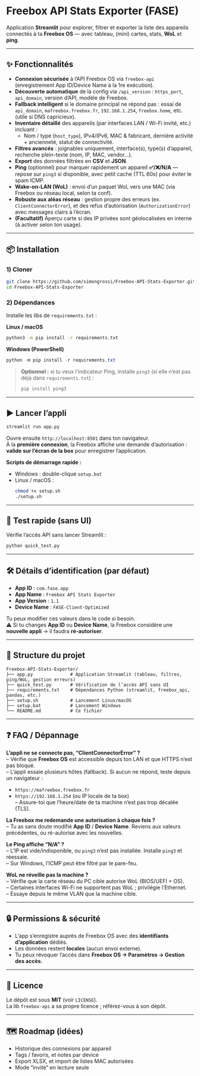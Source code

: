 # Freebox API Stats Exporter (FASE)

Application **Streamlit** pour explorer, filtrer et exporter la liste des appareils connectés à ta **Freebox OS** — avec tableau, (mini) cartes, stats, **WoL** et **ping**.

---

## ✨ Fonctionnalités

- **Connexion sécurisée** à l’API Freebox OS via `freebox-api` (enregistrement App ID/Device Name à la 1re exécution).
- **Découverte automatique** de la config via `/api_version` : `https_port`, `api_domain`, version d’API, modèle de Freebox.
- **Fallback intelligent** si le domaine principal ne répond pas : essai de `api_domain`, `mafreebox.freebox.fr`, `192.168.1.254`, `freebox.home`, etc. (utile si DNS capricieux).
- **Inventaire détaillé** des appareils (par interfaces LAN / Wi-Fi invité, etc.) incluant :
  - Nom / type (`host_type`), IPv4/IPv6, MAC & fabricant, dernière activité + ancienneté, statut de connectivité.
- **Filtres avancés** : joignables uniquement, interface(s), type(s) d’appareil, recherche plein-texte (nom, IP, MAC, vendor…).
- **Export** des données filtrées en **CSV** et **JSON**.
- **Ping** (optionnel) pour marquer rapidement un appareil **✅/❌/N/A** — repose sur `ping3` si disponible, avec petit cache (TTL 60s) pour éviter le spam ICMP.
- **Wake-on-LAN (WoL)** : envoi d’un paquet WoL vers une MAC (via Freebox ou réseau local, selon ta conf).
- **Robuste aux aléas réseau** : gestion propre des erreurs (ex. `ClientConnectorError`), et des refus d’autorisation (`AuthorizationError`) avec messages clairs à l’écran.
- **(Facultatif)** Aperçu carte si des IP privées sont géolocalisées en interne (à activer selon ton usage).

---

## 📦 Installation

### 1) Cloner

```bash
git clone https://github.com/simongrossi/Freebox-API-Stats-Exporter.git
cd Freebox-API-Stats-Exporter
```

### 2) Dépendances

Installe les libs de `requirements.txt` :

**Linux / macOS**
```bash
python3 -m pip install -r requirements.txt
```

**Windows (PowerShell)**
```powershell
python -m pip install -r requirements.txt
```

> **Optionnel :** si tu veux l’indicateur Ping, installe `ping3` (si elle n’est pas déjà dans `requirements.txt`) :
> ```bash
> pip install ping3
> ```

---

## ▶️ Lancer l’appli

```bash
streamlit run app.py
```

Ouvre ensuite `http://localhost:8501` dans ton navigateur.  
À la **première connexion**, la Freebox affiche une demande d’autorisation : **valide sur l’écran de la box** pour enregistrer l’application.

**Scripts de démarrage rapide :**
- Windows : double-clique `setup.bat`  
- Linux / macOS :
  ```bash
  chmod +x setup.sh
  ./setup.sh
  ```

---

## 🧪 Test rapide (sans UI)

Vérifie l’accès API sans lancer Streamlit :
```bash
python quick_test.py
```

---

## 🛠️ Détails d’identification (par défaut)

- **App ID** : `com.fase.app`  
- **App Name** : `Freebox API Stats Exporter`  
- **App Version** : `1.1`  
- **Device Name** : `FASE-Client-Optimized`  

Tu peux modifier ces valeurs dans le code si besoin.  
⚠️ Si tu changes **App ID** ou **Device Name**, la Freebox considère une **nouvelle appli** → il faudra **ré-autoriser**.

---

## 🧭 Structure du projet

```
Freebox-API-Stats-Exporter/
├── app.py              # Application Streamlit (tableau, filtres, ping/WoL, gestion erreurs)
├── quick_test.py       # Vérification de l’accès API sans UI
├── requirements.txt    # Dépendances Python (streamlit, freebox_api, pandas, etc.)
├── setup.sh            # Lancement Linux/macOS
├── setup.bat           # Lancement Windows
└── README.md           # Ce fichier
```

---

## ❓ FAQ / Dépannage

**L’appli ne se connecte pas, “ClientConnectorError” ?**  
– Vérifie que **Freebox OS** est accessible depuis ton LAN et que HTTPS n’est pas bloqué.  
– L’appli essaie plusieurs hôtes (fallback). Si aucun ne répond, teste depuis un navigateur :  
  - `https://mafreebox.freebox.fr`  
  - `https://192.168.1.254` (ou IP locale de ta box)  
– Assure-toi que l’heure/date de ta machine n’est pas trop décalée (TLS).  

**La Freebox me redemande une autorisation à chaque fois ?**  
– Tu as sans doute modifié **App ID** / **Device Name**. Reviens aux valeurs précédentes, ou ré-autorise avec les nouvelles.  

**Le Ping affiche “N/A” ?**  
– L’IP est vide/indisponible, ou `ping3` n’est pas installée. Installe `ping3` et réessaie.  
– Sur Windows, l’ICMP peut être filtré par le pare-feu.  

**WoL ne réveille pas la machine ?**  
– Vérifie que la carte réseau du PC cible autorise WoL (BIOS/UEFI + OS).  
– Certaines interfaces Wi-Fi ne supportent pas WoL ; privilégie l’Ethernet.  
– Essaye depuis le même VLAN que la machine cible.

---

## 🔒 Permissions & sécurité

- L’app s’enregistre auprès de Freebox OS avec des **identifiants d’application** dédiés.  
- Les données restent **locales** (aucun envoi externe).  
- Tu peux révoquer l’accès dans **Freebox OS → Paramètres → Gestion des accès**.

---

## 📝 Licence

Le dépôt est sous **MIT** (voir `LICENSE`).  
La lib `freebox-api` a sa propre licence ; référez-vous à son dépôt.

---

## 🗺️ Roadmap (idées)

- Historique des connexions par appareil  
- Tags / favoris, et notes par device  
- Export XLSX, et import de listes MAC autorisées  
- Mode “invité” en lecture seule

